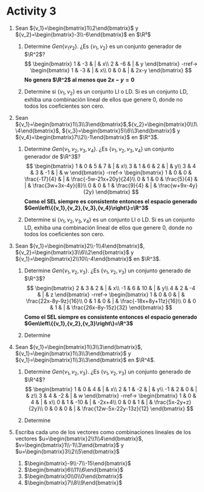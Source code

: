 Activity 3
===
1. Sean ${v_1}=\begin{bmatrix}1\\2\end{bmatrix}$ y ${v_2}=\begin{bmatrix}-3\\-6\end{bmatrix}$ en $\R²$
    1. Determine $Gen\left\{{v_1}{v_2}\right\}$. ¿Es $\left\{{v_1},{v_2}\right\}$ es un conjunto generador de $\R^2$?
$$
\begin{bmatrix}
1 & -3 & | & x\\
2 & -6 & | & y
\end{bmatrix}
-rref->
\begin{bmatrix}
1 & -3 & | & x\\
0 & 0 & | & 2x-y
\end{bmatrix}
$$
**No genera $\R^2$ al menos que $2x-y=0$**

    2. Determine si $\left\{{v_1},{v_2}\right\}$ es un conjunto LI o LD. Si es un conjunto LD, exhiba una combinación lineal de ellos que genere 0, donde no todos los coeficientes son cero.
2. Sean ${v_1}=\begin{bmatrix}1\\3\\3\end{bmatrix}$,${v_2}=\begin{bmatrix}0\\1\\4\end{bmatrix}$, ${v_3}=\begin{bmatrix}5\\6\\3\end{bmatrix}$ y ${v_4}=\begin{bmatrix}7\\2\\-1\end{bmatrix}$ en $\R^3$.
    1. Determine $Gen\left\{{v_1},{v_2},{v_3},{v_4}\right\}$. ¿Es $\left\{{v_1},{v_2},{v_3},{v_4}\right\}$ un conjunto generador de $\R^3$?
$$
\begin{bmatrix}
1 & 0 & 5 & 7 & | & x\\
3 & 1 & 6 & 2 & | & y\\
3 & 4 & 3 & -1 & | & w
\end{bmatrix}
-rref->
\begin{bmatrix}
1 & 0 & 0 & \frac{-17}{4} & | & \frac{-5w-21x+20y}{24}\\
0 & 1 & 0 & \frac{5}{4} & | & \frac{3w+3x-4y}{8}\\
0 & 0 & 1 & \frac{9}{4} & | & \frac{w+9x-4y}{2y}
\end{bmatrix}
$$
**Como el SEL siempre es consistente entonces el espacio generado $Gen\left\{{v_1},{v_2},{v_3},{v_4}\right\}=\R^3$**

    2. Determine si $\left\{{v_1},{v_2},{v_3},{v_4}\right\}$ es un conjunto LI o LD. Si es un conjunto LD, exhiba una combinación lineal de ellos que genere 0, donde no todos los coeficientes son cero.
3. Sean ${v_1}=\begin{bmatrix}2\\-1\\4\end{bmatrix}$, ${v_2}=\begin{bmatrix}3\\6\\2\end{bmatrix}$ y ${v_1}=\begin{bmatrix}2\\10\\-4\end{bmatrix}$ en $\R^3$.
    1. Determine $Gen\left\{{v_1},{v_2},{v_3}\right\}$. ¿Es $\left\{{v_1},{v_2},{v_3}\right\}$ un conjunto generado de $\R^3$?
$$
\begin{bmatrix}
2 & 3 & 2 & | & x\\
-1 & 6 & 10 & | & y\\
4 & 2 & -4 & | & z
\end{bmatrix}
-rref->
\begin{bmatrix}
1 & 0 & 0 & | & \frac{22x-8y-9z}{16}\\
0 & 1 & 0 & | & \frac{-18x+8y+11z}{16}\\
0 & 0 & 1 & | & \frac{26x-8y-15z}{32}
\end{bmatrix}
$$
**Como el SEL siempre es consistente entonces el espacio generado $Gen\left\{{v_1},{v_2},{v_3}\right\}=\R^3$**

    2. Determine
4. Sean ${v_1}=\begin{bmatrix}1\\3\\3\end{bmatrix}$, ${v_1}=\begin{bmatrix}1\\3\\3\end{bmatrix}$ y ${v_1}=\begin{bmatrix}1\\3\\3\end{bmatrix}$ en $\R^4$.
    1. Determine $Gen\left\{{v_1},{v_2},{v_3}\right\}$. ¿Es $\left\{{v_1},{v_2},{v_3}\right\}$ un conjunto generado de $\R^4$?
$$
\begin{bmatrix}
1 & 0 & 4 & | & x\\
2 & 1 & -2 & | & y\\
-1 & 2 & 0 & | & z\\
3 & 4 & -2 & | & w
\end{bmatrix}
-rref->
\begin{bmatrix}
1 & 0 & 4 & | & x\\
0 & 1 & -10 & | & -2x+4\\
0 & 0 & 1 & | & \frac{5x-2y+z}{2y}\\
0 & 0 & 0 & | & \frac{12w-5x-22y-13z}{12}
\end{bmatrix}
$$


    2. Determine

5. Escriba cada uno de los vectores como combinaciones lineales de los vectores $u=\begin{bmatrix}2\\1\\4\end{bmatrix}$, $v=\begin{bmatrix}1\\-1\\3\end{bmatrix}$ y $u=\begin{bmatrix}3\\2\\5\end{bmatrix}$
    1. $\begin{bmatrix}-9\\-7\\-15\end{bmatrix}$
    2. $\begin{bmatrix}6\\11\\6\end{bmatrix}$
    3. $\begin{bmatrix}0\\0\\0\end{bmatrix}$
    4. $\begin{bmatrix}7\\8\\9\end{bmatrix}$
